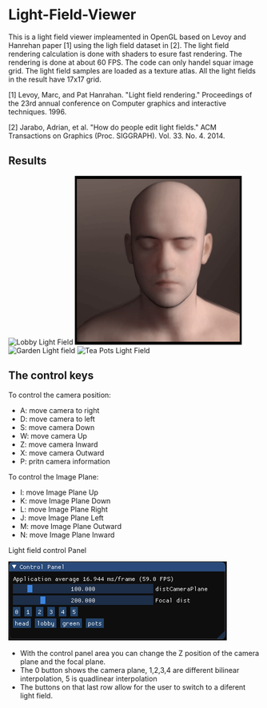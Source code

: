 # Light-Field-Viewer

This is a light field viewer impleamented in OpenGL based on Levoy and Hanrehan paper [1] using the ligh field dataset in [2].
The light field rendering calculation is done with shaders to esure fast rendering. The rendering is done at about 60 FPS.
The code can only handel squar image grid. The light field samples are loaded as a texture atlas.
All the light fields in the result have 17x17 grid.

[1] Levoy, Marc, and Pat Hanrahan. "Light field rendering." Proceedings of the 23rd annual conference on Computer graphics and interactive techniques. 1996.

[2] Jarabo, Adrian, et al. "How do people edit light fields." ACM Transactions on Graphics (Proc. SIGGRAPH). Vol. 33. No. 4. 2014.

## Results
![Lobby Light Field](https://github.com/MEC402/Light-Field-Viewer/blob/main/pics/lobby.gif)
![Head Light Field](https://github.com/MEC402/Light-Field-Viewer/blob/main/pics/head.gif)
![Garden Light field](https://github.com/MEC402/Light-Field-Viewer/blob/main/pics/green.gif)
![Tea Pots Light Field](https://github.com/MEC402/Light-Field-Viewer/blob/main/pics/pots.gif)
## The control keys

To control the camera position:
 - A: move camera to right
 - D: move camera to left 
 - S: move camera Down
 - W: move camera Up
 - Z: move camera Inward
 - X: move camera Outward
 - P: pritn camera information

To control the Image Plane:
- I: move Image Plane Up
- K: move Image Plane Down
- L: move Image Plane Right 
- J: move Image Plane Left
- M: move Image Plane Outward
- N: move Image Plane Inward

Light field control Panel

![Control Panel](https://github.com/MEC402/Light-Field-Viewer/blob/main/pics/cp.PNG)

- With the control panel area you can change the Z position of the camera plane and the focal plane.
- The 0 button shows the camera plane, 1,2,3,4 are different bilinear interpolation, 5 is quadlinear interpolation
- The buttons on that last row allow for the user to switch to a diferent light field.

